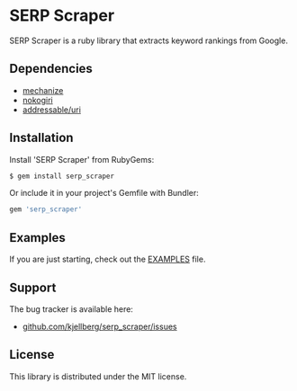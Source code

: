 # SERP Scraper
SERP Scraper is a ruby library that extracts keyword rankings from Google.

## Dependencies
* [mechanize](https://github.com/sparklemotion/mechanize)
* [nokogiri](https://github.com/sparklemotion/nokogiri)
* [addressable/uri](https://github.com/sporkmonger/addressable)

## Installation
Install 'SERP Scraper' from RubyGems:
```sh
$ gem install serp_scraper
```
Or include it in your project's Gemfile with Bundler:
```ruby
gem 'serp_scraper'
```

## Examples
If you are just starting, check out the [EXAMPLES](https://github.com/kjellberg/serp_scraper/blob/master/EXAMPLES.md) file.

## Support
The bug tracker is available here:
* [github.com/kjellberg/serp_scraper/issues](https://github.com/kjellberg/serp_scraper/issues)

## License
This library is distributed under the MIT license.
